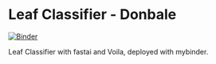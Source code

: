 # Leaf Classifier - Donbale

[![Binder](https://mybinder.org/badge_logo.svg)](https://mybinder.org/v2/gh/donbale/leaf-classifier/master?urlpath=%2Fvoila%2Frender%2Fleaf-classifier.ipynb)

Leaf Classifier with fastai and Voila, deployed with mybinder.

